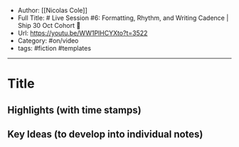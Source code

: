 - Author: [[Nicolas Cole]]
- Full Title: # Live Session #6: Formatting, Rhythm, and Writing Cadence | Ship 30 Oct Cohort 🚢
- Url: https://youtu.be/WW1PlHCYXto?t=3522
- Category: #on/video
- tags: #fiction #templates
---

# Title

## Highlights (with time stamps)

## Key Ideas (to develop into individual notes)